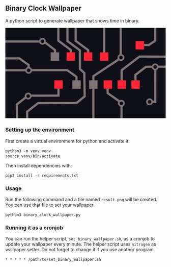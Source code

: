 ## Binary Clock Wallpaper

A python script to generate wallpaper that shows time in binary. 

![Example image](https://raw.githubusercontent.com/Asocia/binary-clock-wallpaper/main/example.png) 

### Setting up the environment
First create a virtual environment for python and activate it:
```
python3 -m venv venv
source venv/bin/activate
```
Then install dependencies with:
```
pip3 install -r requirements.txt
```

### Usage
Run the following command and a file named `result.png` will be created. You can use that file to set your wallpaper.
```
python3 binary_clock_wallpaper.py
```

### Running it as a cronjob
You can run the helper script, `set_binary_wallpaper.sh`, as a cronjob to update your wallpaper every minute. The helper script uses `nitrogen` as wallpaper setter. Do not forget to change it if you use another program.

```
* * * * * /path/to/set_binary_wallpaper.sh
```


